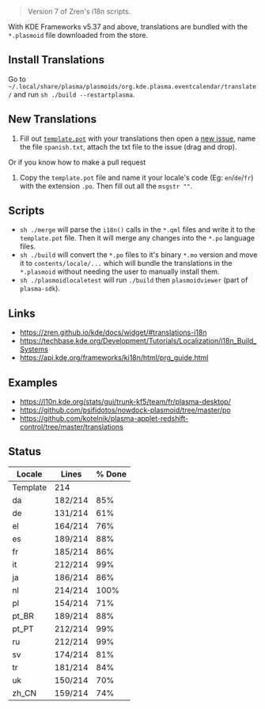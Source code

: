 > Version 7 of Zren's i18n scripts.

With KDE Frameworks v5.37 and above, translations are bundled with the `*.plasmoid` file downloaded from the store.

## Install Translations

Go to `~/.local/share/plasma/plasmoids/org.kde.plasma.eventcalendar/translate/` and run `sh ./build --restartplasma`.

## New Translations

1. Fill out [`template.pot`](template.pot) with your translations then open a [new issue](https://github.com/Zren/plasma-applet-eventcalendar/issues/new), name the file `spanish.txt`, attach the txt file to the issue (drag and drop).

Or if you know how to make a pull request

1. Copy the `template.pot` file and name it your locale's code (Eg: `en`/`de`/`fr`) with the extension `.po`. Then fill out all the `msgstr ""`.

## Scripts

* `sh ./merge` will parse the `i18n()` calls in the `*.qml` files and write it to the `template.pot` file. Then it will merge any changes into the `*.po` language files.
* `sh ./build` will convert the `*.po` files to it's binary `*.mo` version and move it to `contents/locale/...` which will bundle the translations in the `*.plasmoid` without needing the user to manually install them.
* `sh ./plasmoidlocaletest` will run `./build` then `plasmoidviewer` (part of `plasma-sdk`).

## Links

* https://zren.github.io/kde/docs/widget/#translations-i18n
* https://techbase.kde.org/Development/Tutorials/Localization/i18n_Build_Systems
* https://api.kde.org/frameworks/ki18n/html/prg_guide.html

## Examples

* https://l10n.kde.org/stats/gui/trunk-kf5/team/fr/plasma-desktop/
* https://github.com/psifidotos/nowdock-plasmoid/tree/master/po
* https://github.com/kotelnik/plasma-applet-redshift-control/tree/master/translations

## Status
|  Locale  |  Lines  | % Done|
|----------|---------|-------|
| Template |     214 |       |
| da       | 182/214 |   85% |
| de       | 131/214 |   61% |
| el       | 164/214 |   76% |
| es       | 189/214 |   88% |
| fr       | 185/214 |   86% |
| it       | 212/214 |   99% |
| ja       | 186/214 |   86% |
| nl       | 214/214 |  100% |
| pl       | 154/214 |   71% |
| pt_BR    | 189/214 |   88% |
| pt_PT    | 212/214 |   99% |
| ru       | 212/214 |   99% |
| sv       | 174/214 |   81% |
| tr       | 181/214 |   84% |
| uk       | 150/214 |   70% |
| zh_CN    | 159/214 |   74% |
